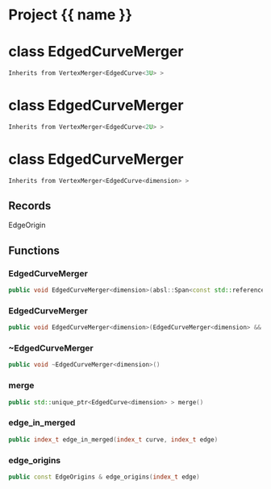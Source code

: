 <script setup>
import {useRoute} from 'vitepress'
const {path} = useRoute()
const tokens = path.split('/')
const words = tokens[2].split('-');
for (let i = 0; i < words.length; i++) {
    words[i] = words[i].charAt(0).toUpperCase() + words[i].slice(1);
    words[i] = words[i].replace('geode', 'Geode')
}
const name = words.join('-');
</script>
# Project {{ name }}

# class EdgedCurveMerger


```cpp
Inherits from VertexMerger<EdgedCurve<3U> >
```



# class EdgedCurveMerger


```cpp
Inherits from VertexMerger<EdgedCurve<2U> >
```



# class EdgedCurveMerger


```cpp
Inherits from VertexMerger<EdgedCurve<dimension> >
```



## Records

EdgeOrigin



## Functions

### EdgedCurveMerger

```cpp
public void EdgedCurveMerger<dimension>(absl::Span<const std::reference_wrapper<const EdgedCurve<dimension> > > curves, double epsilon)
```


### EdgedCurveMerger

```cpp
public void EdgedCurveMerger<dimension>(EdgedCurveMerger<dimension> && )
```


### ~EdgedCurveMerger

```cpp
public void ~EdgedCurveMerger<dimension>()
```


### merge

```cpp
public std::unique_ptr<EdgedCurve<dimension> > merge()
```


### edge_in_merged

```cpp
public index_t edge_in_merged(index_t curve, index_t edge)
```


### edge_origins

```cpp
public const EdgeOrigins & edge_origins(index_t edge)
```




